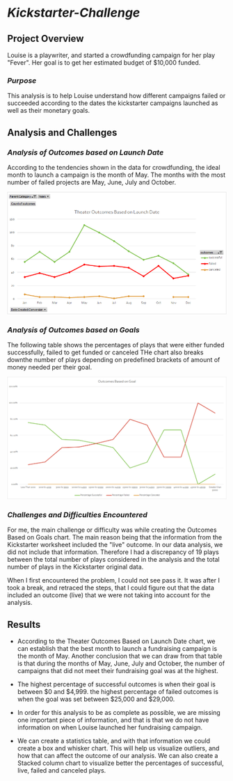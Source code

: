 # ***Kickstarter-Challenge***

## **Project Overview**

Louise is a playwriter, and started a crowdfunding campaign for her play "Fever". Her goal is to get her estimated budget of $10,000 funded. 

### *Purpose*

This analysis is to help Louise understand how different campaigns failed or succeeded according to the dates the kickstarter campaigns launched as well as their monetary goals.

## **Analysis and Challenges**

### *Analysis of Outcomes based on Launch Date*

According to the tendencies shown in the data for crowdfunding, the ideal month to launch a campaign is the month of May. The months with the most number of failed projects are May, June, July and October.

![Theater Outcomes vs Launch Date](/Resources/Theater_Outcomes_vs_Launch.png)

### *Analysis of Outcomes based on Goals*

The following table shows the percentages of plays that were either funded successfully, failed to get funded or canceled THe chart also breaks downthe number of plays depending on predefined brackets of amount of money needed per their goal.

![Outcomes based on Goals](/Resources/Outcomes_vs_Goals.png)

### *Challenges and Difficulties Encountered*

For me, the main challenge or difficulty was while creating the Outcomes Based on Goals chart. The main reason being that the information from the Kickstarter worksheet included the "live" outcome. In our data analysis, we did not include that information. Therefore I had a discrepancy of 19 plays between the total number of plays considered in the analysis and the total number of plays in the Kickstarter original data.

When I first encountered the problem, I could not see pass it. It was after I took a break, and retraced the steps, that I could figure out that the data included an outcome (live) that we were not taking into account for the analysis.

## **Results**

- According to the Theater Outcomes Based on Launch Date chart, we can establish that the best month to launch a fundraising campaign is the month of May. Another conclusion that we can draw from that table is that during the months of May, June, July and October, the number of campaigns that did not meet their fundraising goal was at the highest.

- The highest percentage of successful outcomes is when their goal is between $0 and $4,999. the highest percentage of failed outcomes is when the goal was set between $25,000 and $29,000.

- In order for this analysis to be as complete as possible, we are missing one important piece of information, and that is that we do not have information on when Louise launched her fundraising  campaign.

- We can create a statistics table, and with that information we could create a box and whisker chart. This will help us visualize outliers, and how that can affect the outcome of our analysis. We can also create a Stacked column chart to visualize better the percentages of successful, live, failed and canceled plays.
